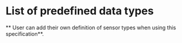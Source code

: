 # List of predefined data types

** User can add their own definition of sensor types when using this specification**.

